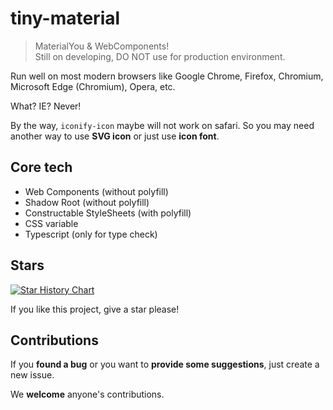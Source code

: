 # tiny-material

> MaterialYou & WebComponents!  
> Still on developing, DO NOT use for production environment.

Run well on most modern browsers like Google Chrome, Firefox, Chromium, Microsoft Edge (Chromium), Opera, etc.

What? IE? Never!

By the way, `iconify-icon` maybe will not work on safari. So you may need another way to use **SVG icon** or just use **icon font**.

## Core tech

- Web Components (without polyfill)
- Shadow Root (without polyfill)
- Constructable StyleSheets (with polyfill)
- CSS variable
- Typescript (only for type check)

## Stars

[![Star History Chart](https://api.star-history.com/svg?repos=huge-pancake/tiny-material&type=Date)](https://star-history.com/#huge-pancake/tiny-material&Date)

If you like this project, give a star please!

## Contributions

If you **found a bug** or you want to **provide some suggestions**, just create a new issue.

We **welcome** anyone's contributions.
